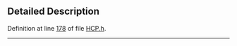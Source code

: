 ## Detailed Description

Definition at line <a href="HCP_8h-source.md#l00178" class="el">178</a> of file <a href="HCP_8h-source.md" class="el">HCP.h</a>.

------------------------------------------------------------------------

